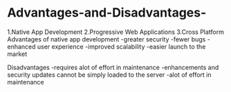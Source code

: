 # Advantages-and-Disadvantages-
1.Native App Development
2.Progressive Web Applications 
3.Cross Platform 
Advantages of native app development 
-greater security 
-fewer bugs
-enhanced user experience 
-improved scalability 
-easier launch to the market

Disadvantages
-requires alot of effort in maintenance 
-enhancements and security updates cannot be simply loaded to the server
-alot of effort in maintenance 
